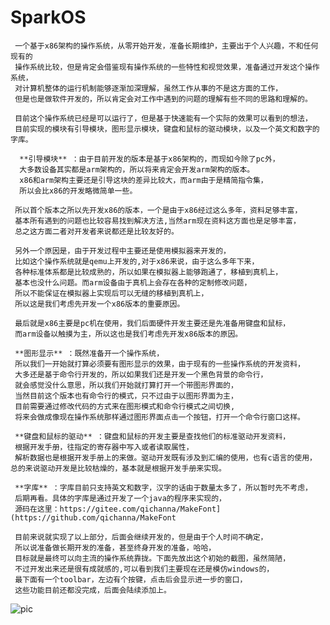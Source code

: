 # SparkOS

     一个基于x86架构的操作系统，从零开始开发，准备长期维护，主要出于个人兴趣，不和任何现有的
     操作系统比较，但是肯定会借鉴现有操作系统的一些特性和视觉效果，准备通过开发这个操作系统，
     对计算机整体的运行机制能够逐渐加深理解，虽然工作从事的不是这方面的工作，
     但是也是做软件开发的，所以肯定会对工作中遇到的问题的理解有些不同的思路和理解的。

     目前这个操作系统已经是可以运行了，但是基于快速能有一个实际的效果可以看到的想法，
     目前实现的模块有引导模块，图形显示模块，键盘和鼠标的驱动模块，以及一个英文和数字的字库。

      **引导模块** ：由于目前开发的版本是基于x86架构的，而现如今除了pc外，
      大多数设备其实都是arm架构的，所以将来肯定会开发arm架构的版本。
      x86和arm架构主要还是引导这块的差异比较大，而arm由于是精简指令集，
      所以会比x86的开发略微简单一些。

     所以首个版本之所以先开发x86的版本，一个是由于x86经过这么多年，资料足够丰富，
     基本所有遇到的问题也比较容易找到解决方法,当然arm现在资料这方面也是足够丰富，
     总之这方面二者对开发者来说都还是比较友好的。 

     另外一个原因是，由于开发过程中主要还是使用模拟器来开发的，
     比如这个操作系统就是qemu上开发的,对于x86来说，由于这么多年下来，
     各种标准体系都是比较成熟的，所以如果在模拟器上能够跑通了，移植到真机上，
     基本也没什么问题。而arm设备由于真机上会存在各种的定制修改问题，
     所以不能保证在模拟器上实现后可以无缝的移植到真机上，
     所以这是我们考虑先开发一个x86版本的重要原因。

     最后就是x86主要是pc机在使用，我们后面硬件开发主要还是先准备用键盘和鼠标，
     而arm设备以触摸为主，所以这也是我们考虑先开发x86版本的原因。

     **图形显示** ：既然准备开一个操作系统，
     所以我们一开始就打算必须要有图形显示的效果，由于现有的一些操作系统的开发资料，
     大多还是基于命令行开发的，所以如果我们还是开发一个黑色背景的命令行，
     就会感觉没什么意思，所以我们开始就打算打开一个带图形界面的，
     当然目前这个版本也有命令行的模式，只不过由于以图形界面为主，
     目前需要通过修改代码的方式来在图形模式和命令行模式之间切换,
     将来会做成像现在操作系统那样通过图形界面点击一个按钮，打开一个命令行窗口这样。

     **键盘和鼠标的驱动** ：键盘和鼠标的开发主要是查找他们的标准驱动开发资料，
     根据开发手册，往指定的寄存器中写入或者读取属性，
     解析数据也是根据开发手册上的来做。驱动开发既有涉及到汇编的使用，也有c语言的使用，
    总的来说驱动开发是比较枯燥的，基本就是根据开发手册来实现。

     **字库** ：字库目前只支持英文和数字，汉字的话由于数量太多了，所以暂时先不考虑，
     后期再看。具体的字库是通过开发了一个java的程序来实现的，
     源码在这里：https://gitee.com/qichanna/MakeFont](https://github.com/qichanna/MakeFont

     目前来说就实现了以上部分，后面会继续开发的，但是由于个人时间不确定，
     所以说准备做长期开发的准备，甚至终身开发的准备，哈哈，
     目标就是最终可以向主流的操作系统靠拢。下面先放出这个初始的截图，虽然简陋，
     不过开发出来还是很有成就感的,可以看到我们主要现在还是模仿windows的，
     最下面有一个toolbar，左边有个按键，点击后会显示进一步的窗口，
     这些功能目前还都没完成，后面会陆续添加上。
     
![pic](https://github.com/qichanna/SparkOS/assets/6308765/c5cbc701-d41d-4d29-abee-474cad74d8d7)



     
